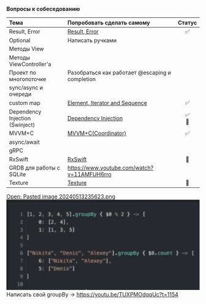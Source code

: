 **Вопросы к собеседованию**

| Тема                                | Попробовать сделать самому                                                                 | Статус  |
| :---------------------------------- | :----------------------------------------------------------------------------------------- | :-----: |
| Result, Error                       | [Result, Error](Swift/SwiftBasis/Result,%20Error.md)                                       |    ✅    |
| Optional                            | Написать ручками                                                                           |         |
| Методы View                         |                                                                                            |         |
| Методы ViewController'a             |                                                                                            |         |
| Проект по многопоточке              | Разобраться как работает @escaping и completion                                            |         |
| sync/async и очереди                |                                                                                            |         |
| custom map                          | [Element, Iterator and Sequence](Swift/SwiftBasis/Element,%20Iterator%20and%20Sequence.md) |    ✅    |
| Dependency Injection <br>(Swinject) | [Dependency Injection](ООП/Dependency%20Injection.md)<br>                                  | ✅<br>💾 |
| MVVM+C                              | [MVVM+C(Coordinator)](Swift/iOSBasis/Архитектура/MVVM+C(Coordinator).md)                   |    ✅    |
| async/await                         |                                                                                            |         |
| gRPC                                |                                                                                            |         |
| RxSwift                             | [RxSwift](Swift/Reactive%20Programming/RxSwift.md)                                                     |   💾    |
| GRDB для работы с SQLite            | https://www.youtube.com/watch?v=11AMFUH6rro                                                |         |
| Texture                             | [Texture](Swift/iOSBasis/UI/Texture.md)                                                    |   💾    |


[Open: Pasted image 20240513235623.png](Swift/Для%20собеса/Скриншоты/c593113b0a18383b1fa0a87374b25318_MD5.jpeg)
![](Swift/Для%20собеса/Скриншоты/c593113b0a18383b1fa0a87374b25318_MD5.jpeg)
Написать свой groupBy -> https://youtu.be/TUXPMOdqqUc?t=1154
